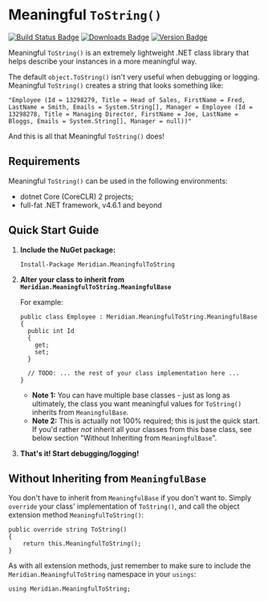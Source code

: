 # Meaningful `ToString()`
[![Build Status Badge](https://ci.appveyor.com/api/projects/status/v01tvsrcdqo9w63w?svg=true)](https://ci.appveyor.com/project/mmiddleton3301/meaningful-tostring) [![Downloads Badge](https://img.shields.io/nuget/dt/Meridian.MeaningfulToString.svg)](https://www.nuget.org/packages/Meridian.MeaningfulToString) [![Version Badge](https://img.shields.io/nuget/v/Meridian.MeaningfulToString.svg)](https://www.nuget.org/packages/Meridian.MeaningfulToString)

Meaningful `ToString()` is an extremely lightweight .NET class library that
helps describe your instances in a more meaningful way.

The default `object.ToString()` isn't very useful when debugging or logging.
Meaningful `ToString()` creates a string that looks something like:

`"Employee (Id = 13298279, Title = Head of Sales, FirstName = Fred, LastName = Smith, Emails = System.String[], Manager = Employee (Id = 13298278, Title = Managing Director, FirstName = Joe, LastName = Bloggs, Emails = System.String[], Manager = null))"`

And this is all that Meaningful `ToString()` does!

## Requirements
Meaningful `ToString()` can be used in the following environments:

- dotnet Core (CoreCLR) 2 projects;
- full-fat .NET framework, v4.6.1 and beyond

## Quick Start Guide
1. **Include the NuGet package:**
   
   `Install-Package Meridian.MeaningfulToString`
   
   
2. **Alter your class to inherit from `Meridian.MeaningfulToString.MeaningfulBase`**
  
   For example:
  
   ```
   public class Employee : Meridian.MeaningfulToString.MeaningfulBase
   {
     public int Id
     {
       get;
       set;
     }
     
     // TODO: ... the rest of your class implementation here ...
   }
   ```
   
   - **Note 1:** You can have multiple base classes - just as long as ultimately, the class you want meaningful values for `ToString()` inherits from `MeaningfulBase`.
   - **Note 2:** This is actually not 100% required; this is just the quick start. If you'd rather *not* inherit all your classes from this base class, see below section "Without Inheriting from `MeaningfulBase`".
   
  3. **That's it! Start debugging/logging!**
  
## Without Inheriting from `MeaningfulBase`
You don't have to inherit from `MeaningfulBase` if you don't want to. Simply `override` your class' implementation of `ToString()`, and call the object extension method `MeaningfulToString()`:

```
public override string ToString()
{
    return this.MeaningfulToString();
}
```

As with all extension methods, just remember to make sure to include the `Meridian.MeaningfulToString` namespace in your `usings`:

`using Meridian.MeaningfulToString;`
